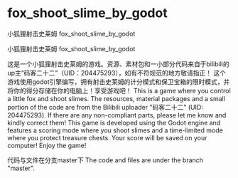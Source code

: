 # fox_shoot_slime_by_godot
小狐狸射击史莱姆 fox_shoot_slime_by_godot

小狐狸射击史莱姆
fox_shoot_slime_by_godot


这是一个小狐狸射击史莱姆的游戏。资源、素材包和一小部分代码来自于bilibili的up主“码客二十二”（UID：204475293），如有不符规范的地方敬请指正！
这个游戏使用godot引擎编写，拥有射击史莱姆的计分模式和保卫宝箱的限时模式，并将你的得分存储在你的电脑上！享受游戏吧！
This is a game where you control a little fox and shoot slimes. The resources, material packages and a small portion of the code are from the Bilibili uploader "码客二十二" (UID: 204475293). If there are any non-compliant parts, please let me know and kindly correct them!
This game is developed using the Godot engine and features a scoring mode where you shoot slimes and a time-limited mode where you protect treasure chests. Your score will be saved on your computer! Enjoy the game!


代码与文件在分支master下
The code and files are under the branch "master".
